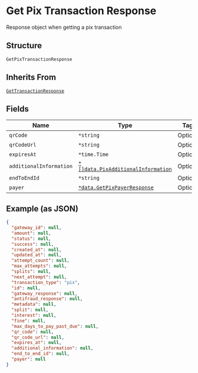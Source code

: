 
# Get Pix Transaction Response

Response object when getting a pix transaction

## Structure

`GetPixTransactionResponse`

## Inherits From

[`GetTransactionResponse`](../../doc/models/get-transaction-response.md)

## Fields

| Name | Type | Tags | Description |
|  --- | --- | --- | --- |
| `qrCode` | `*string` | Optional | - |
| `qrCodeUrl` | `*string` | Optional | - |
| `expiresAt` | `*time.Time` | Optional | - |
| `additionalInformation` | [`*[]data.PixAdditionalInformation`](../../doc/models/pix-additional-information.md) | Optional | - |
| `endToEndId` | `*string` | Optional | - |
| `payer` | [`*data.GetPixPayerResponse`](../../doc/models/get-pix-payer-response.md) | Optional | - |

## Example (as JSON)

```json
{
  "gateway_id": null,
  "amount": null,
  "status": null,
  "success": null,
  "created_at": null,
  "updated_at": null,
  "attempt_count": null,
  "max_attempts": null,
  "splits": null,
  "next_attempt": null,
  "transaction_type": "pix",
  "id": null,
  "gateway_response": null,
  "antifraud_response": null,
  "metadata": null,
  "split": null,
  "interest": null,
  "fine": null,
  "max_days_to_pay_past_due": null,
  "qr_code": null,
  "qr_code_url": null,
  "expires_at": null,
  "additional_information": null,
  "end_to_end_id": null,
  "payer": null
}
```

